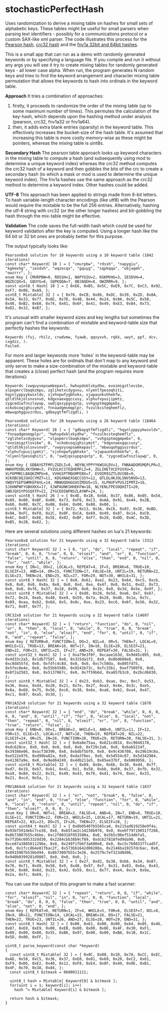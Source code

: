# stochasticPerfectHash
Uses randomization to derive a mixing table on hashes for small sets of alphabetic keys. These tables might be
 useful for small parsers when parsing text identifiers - possibly for a communications protocol or a custom
 SAX-like xml parser. The code illustrates this process for the [Pearson hash](http://cs.mwsu.edu/~griffin/courses/2133/downloads/Spring11/p677-pearson.pdf),
[crc32 hash](http://web.mit.edu/freebsd/head/sys/libkern/crc32.c) and the [fnv1a 32bit and 64bit hashes](https://en.wikipedia.org/wiki/Fowler%E2%80%93Noll%E2%80%93Vo_hash_function).

This is a small app that can run as a demo with randomly generated keywords or by specifying a language file.
 If you compile and run it without any args you will see it
 try to create mixing tables for randomly generated keys - all lower case alpha.
 When run, the program generates N random keys and tries to find the keyword arrangement and character mixing
 table permutation that allows
 the keywords to hash into ordinals in the keyword table.

**Approach** It tries a combination of approaches:
1. firstly, it proceeds to randomize the order of the mixing table (up to some maximum number of times). This permutes
 the calculation of the key-hash, which depends upon the hashing method under analysis (pearson, crc32, fnv1a32 or fnv1a64).
2. then, it adds extra blank entries (sparsity) in the keyword table. This effectively increases the bucket-size of the
 hash table. It's assumed that increasing this table is more costly memory-wise as these might be pointers, whereas
 the mixing table is uint8s.

 **Secondary Hash** The pearson table approach looks up keyword characters in the mixing table to compute a hash (and subsequently using
 mod to determine a unique keyword index) whereas the crc32 method
 computes the crc32 hash of a keyword and then gobbles the bits of the crc to create a secondary hash (to which a mask or mod is
 used to determine the unique keyword index). The fnv1a hashes use the same approach as the crc32 method to determine a keyword
 index. Other hashes could be added.

 **UTF-8** This approach has been applied to strings made from 8-bit letters. To hash variable-length
character encodings (like utf8) with the Pearson would require the mixtable to be the
full 256 entries. Alternatively, hashing the utf-8 string with crc32 (or the other longer hashes) and
bit-gobbling the hash through the mix-table might be effective.

 **Validation** The code saves the full-width hash which could be used for keyword validation after the key is computed. Using a longer hash
like the 64 bit or 32 bit ones are probably better for this purpose.
 
The output typically looks like:
```
Pearson8x8 solution for 10 keywords using a 10 keyword table (1042 iterations)
const char* Keyword[ 10 ] = { "cmurpbw", "rdssh", "napygiu", "kgkmvhg", "iesdvh", "wqzecqx", "gquyg", "sqpkqqa", "objaqeh", "owzrrr", };
enum Key { CMURPBW=0, RDSSH=1, NAPYGIU=2, KGKMVHG=3, IESDVH=4, WQZECQX=5, GQUYG=6, SQPKQQA=7, OBJAQEH=8, OWZRRR=9, };
const uint8_t Hash[ 10 ] = { 0xE6, 0xB5, 0x5C, 0xE9, 0x7C, 0xC3, 0x92, 0xF7, 0x08, 0xA9, };
uint8_t Mixtable[ 32 ] = { 0x76, 0xCB, 0x86, 0xDC, 0x39, 0x2D, 0x8A, 0x5A, 0x33, 0x77, 0x6E, 0x7D, 0x4B, 0x44, 0x24, 0x9A, 0x5C, 0x50, 0x40, 0xB2, 0x60, 0x74, 0x61, 0x6F, 0x41, 0x49, 0xE3, 0x84, 0x73, 0xD2, 0x32, 0xB7, };
```

It's unusual with smaller keyword sizes and key lengths but sometimes the program can't find a combination 
 of mixtable and keyword-table size that perfectly hashes the keywords:
```
Keywords (fuj, rhilz, crwdvmw, fyawb, qqxyxvh, rqkk, uwyt, ppf, dcv, cxgdzz, ).
Failed.
```

For more and larger keywords more 'holes' in the keyword-table may be apparent. These holes are for ordinals that don't
 map to any keyword and only serve to make a size-combination of the mixtable and keyword-table that creates a
 (close) perfect hash (and the program requires more iterations):
```
Keywords (vwqvysepswmkepavl, hwhxpdxblxkydhw, evoimigztlovibe, xlpopmrclbaqkzmpu, zglihetxcdygvxu, nlyenlfpesoqhiti, hqynlyppyykwsxldv, sjxhnpwfygbhxkx, xjwpaunkshhekfw, qtldlhkjolsnvsnvd, kdgxnaexgqccusy, xlphufvpusjipmtz, zygcediwfnszlaywp, swdjqxsypgsqxtp, vvhgsptmqgmpebx, xckobcoqjghicymzt, fnnaadgmsmqplpr, fvzulkcsteqhemflz, mbwuqohgguvzrdus, gdbaygtfmflzgdli, )

Pearson8x8 solution for 20 keywords using a 26 keyword table (18464 iterations)
const char* Keyword[ 26 ] = { "gdbaygtfmflzgdli", "hqynlyppyykwsxldv", "fnnaadgmsmqplpr", "hwhxpdxblxkydhw", "fvzulkcsteqhemflz", "zglihetxcdygvxu", "xlpopmrclbaqkzmpu", "vvhgsptmqgmpebx", 0, "evoimigztlovibe", 0, "xckobcoqjghicymzt", "kdgxnaexgqccusy", "qtldlhkjolsnvsnvd", "vwqvysepswmkepavl", "mbwuqohgguvzrdus", "xlphufvpusjipmtz", "sjxhnpwfygbhxkx", "xjwpaunkshhekfw", 0, "nlyenlfpesoqhiti", 0, "swdjqxsypgsqxtp", 0, "zygcediwfnszlaywp", 0, };
enum Key { GDBAYGTFMFLZGDLI=0, HQYNLYPPYYKWSXLDV=1, FNNAADGMSMQPLPR=2, HWHXPDXBLXKYDHW=3, FVZULKCSTEQHEMFLZ=4, ZGLIHETXCDYGVXU=5, XLPOPMRCLBAQKZMPU=6, VVHGSPTMQGMPEBX=7, EVOIMIGZTLOVIBE=9, XCKOBCOQJGHICYMZT=11, KDGXNAEXGQCCUSY=12, QTLDLHKJOLSNVSNVD=13, VWQVYSEPSWMKEPAVL=14, MBWUQOHGGUVZRDUS=15, XLPHUFVPUSJIPMTZ=16, SJXHNPWFYGBHXKX=17, XJWPAUNKSHHEKFW=18, NLYENLFPESOQHITI=20, SWDJQXSYPGSQXTP=22, ZYGCEDIWFNSZLAYWP=24, };
const uint8_t Hash[ 26 ] = { 0x4E, 0x1B, 0x6A, 0x37, 0x86, 0x05, 0x54, 0x89, 0x00, 0xBF, 0x00, 0x73, 0xF6, 0xC3, 0xAA, 0x91, 0x44, 0x2B, 0x60, 0x00, 0x7C, 0x00, 0x64, 0x00, 0x80, 0x00, };
uint8_t Mixtable[ 32 ] = { 0x72, 0x13, 0x3A, 0xC6, 0x03, 0x3E, 0xBD, 0x9A, 0xFC, 0xF0, 0x2C, 0x0F, 0xCA, 0x69, 0x49, 0x87, 0x14, 0xC0, 0x6C, 0xD7, 0x6E, 0x5E, 0x02, 0xBF, 0xF7, 0x28, 0xDD, 0xAC, 0x3D, 0xB5, 0x2B, 0x62, };
```

Here are several solutions using different hashes on lua's 21 keywords:
```
Pearson8x8 solution for 21 keywords using a 32 keyword table (3312 iterations)
const char* Keyword[ 32 ] = { 0, "in", "do", "local", "repeat", "if", "break", 0, 0, 0, "true", 0, 0, "elseif", "and", "or", 0, "function", "false", "until", 0, 0, "return", "else", "then", "end", 0, "nil", 0, "for", "not", "while", };
enum Key { IN=1, DO=2, LOCAL=3, REPEAT=4, IF=5, BREAK=6, TRUE=10, ELSEIF=13, AND=14, OR=15, FUNCTION=17, FALSE=18, UNTIL=19, RETURN=22, ELSE=23, THEN=24, END=25, NIL=27, FOR=29, NOT=30, WHILE=31, };
const uint8_t Hash[ 32 ] = { 0x0, 0x61, 0xe2, 0x23, 0x64, 0xc5, 0xc6, 0x0, 0x0, 0x0, 0x8a, 0x0, 0x0, 0xd, 0xe, 0x4f, 0x0, 0x51, 0xd2, 0x73, 0x0, 0x0, 0xf6, 0x37, 0x18, 0x99, 0x0, 0x1b, 0x0, 0x3d, 0x5e, 0x9f, };
const uint8_t Mixtable[ 32 ] = { 0xd0, 0x20, 0x5d, 0xe6, 0x7, 0xb7, 0x72, 0x24, 0xeb, 0x48, 0xe9, 0x59, 0x7a, 0x28, 0xd6, 0x1a, 0x7c, 0x89, 0xaa, 0xb2, 0x6d, 0x5, 0x8c, 0xe, 0x23, 0xc6, 0x6f, 0x56, 0x32, 0x71, 0x8f, 0x7f, };

CRC32x8 solution for 21 keywords using a 32 keyword table (14697 iterations)
const char* Keyword[ 32 ] = { "return", "function", "do", 0, "nil", "or", 0, "then", 0, "local", 0, "while", 0, "true", 0, 0, "break", "not", "in", 0, "else", "elseif", "end", "for", 0, "until", 0, "if", 0, "and", "repeat", "false", };
enum Key { RETURN=0, FUNCTION=1, DO=2, NIL=4, OR=5, THEN=7, LOCAL=9, WHILE=11, TRUE=13, BREAK=16, NOT=17, IN=18, ELSE=20, ELSEIF=21, END=22, FOR=23, UNTIL=25, IF=27, AND=29, REPEAT=30, FALSE=31, };
const uint32_t Hash[ 32 ] = { 0xa79e3f0f, 0xcaae163d, 0x9d45c095, 0x0, 0x4d33c2a5, 0x1db77587, 0x0, 0x315da1f2, 0x0, 0x8bd688e8, 0x0, 0xc0d455fd, 0x0, 0xfdfc4c8d, 0x0, 0x0, 0xc7c50da, 0x805fd75, 0x5fec8e4e, 0x0, 0x55bb558b, 0x9241b73c, 0xfc33b1, 0xef7509f8, 0x0, 0x8f2a2583, 0x0, 0x5137067c, 0x0, 0x7f59b6d, 0xa857b3c0, 0x2bcd6830, };
const uint8_t Mixtable[ 32 ] = { 0x23, 0xb3, 0xae, 0xc, 0xc7, 0x53, 0x36, 0xea, 0xd4, 0x20, 0x21, 0x7e, 0x2f, 0xa3, 0x4e, 0x3c, 0xe5, 0x8a, 0x68, 0x75, 0x56, 0xc8, 0x38, 0x6e, 0xa8, 0xb2, 0xa4, 0x47, 0xc1, 0x87, 0xa5, 0x3d, };

FNV1A32x8 solution for 21 keywords using a 32 keyword table (1678 iterations)
const char* Keyword[ 32 ] = { "end", "do", "break", "while", 0, 0, 0, 0, 0, "and", 0, "until", "if", "for", 0, "else", 0, "local", "not", "then", "repeat", 0, "nil", 0, "elseif", "or", "in", 0, "function", "true", "return", "false", };
enum Key { END=0, DO=1, BREAK=2, WHILE=3, AND=9, UNTIL=11, IF=12, FOR=13, ELSE=15, LOCAL=17, NOT=18, THEN=19, REPEAT=20, NIL=22, ELSEIF=24, OR=25, IN=26, FUNCTION=28, TRUE=29, RETURN=30, FALSE=31, };
const uint32_t Hash[ 32 ] = { 0x6a8e75aa, 0x621cd814, 0xc9648178, 0xdc628ce, 0x0, 0x0, 0x0, 0x0, 0x0, 0xf29c2a6, 0x0, 0xbab5214f, 0x39386e06, 0xacf38390, 0x0, 0xbdbf5bf0, 0x0, 0x9c436708, 0x29b19c8a, 0xe522e976, 0xd99ba82a, 0x0, 0xda3f8ec, 0x0, 0x54554c87, 0x5d342984, 0x41387a9e, 0x0, 0x9ed64249, 0x4db211e5, 0x85ee37bf, 0xb069958, };
const uint8_t Mixtable[ 32 ] = { 0x89, 0x8e, 0x6b, 0x30, 0xd4, 0x7f, 0xd7, 0x19, 0xb7, 0xb1, 0x41, 0x1, 0x58, 0xbb, 0x69, 0x37, 0xfb, 0x32, 0xa9, 0x84, 0x22, 0x31, 0x49, 0x43, 0xf6, 0xd1, 0x74, 0xec, 0x33, 0x21, 0xcd, 0x5a, };

FNV1A64x8 solution for 21 keywords using a 32 keyword table (1837 iterations)
const char* Keyword[ 32 ] = { "or", "not", "break", 0, "false", 0, "and", "in", "end", 0, "true", "else", "function", "for", 0, "while", 0, "local", 0, "return", 0, "until", "repeat", "nil", 0, "do", "if", "then", "elseif", 0, 0, 0, };
enum Key { OR=0, NOT=1, BREAK=2, FALSE=4, AND=6, IN=7, END=8, TRUE=10, ELSE=11, FUNCTION=12, FOR=13, WHILE=15, LOCAL=17, RETURN=19, UNTIL=21, REPEAT=22, NIL=23, DO=25, IF=26, THEN=27, ELSEIF=28, };
const uint64_t Hash[ 32 ] = { 0x8b05407b5565ca4, 0x215ad619258e9f4a, 0x93b7591debc7ce38, 0x0, 0xb5fae2c14238b978, 0x0, 0xe6f79719051ff286, 0x8b73807b55c4bbe, 0xc2f00318f053500a, 0x0, 0x5b5c98ef514dbfa5, 0x7f2b6c605332dd30, 0x2284cbb38b9cf89, 0xdcb27818fed9da90, 0x0, 0xce87a3885811296e, 0x0, 0x249f1fb6f3a680e8, 0x0, 0xc5c7b983377cad5f, 0x0, 0x1fcc8b4e81fbac2f, 0x573bb1642d08280a, 0x2146ba19257dc6ac, 0x0, 0x8915907b53bb494, 0x8b73007b55c3e26, 0x2579c7ef323d0d96, 0x940b0399281d9807, 0x0, 0x0, 0x0, };
const uint8_t Mixtable[ 32 ] = { 0x27, 0xd2, 0x38, 0xb6, 0x34, 0x87, 0x76, 0x71, 0x49, 0x58, 0x9, 0x48, 0x97, 0xf, 0x31, 0x83, 0x6a, 0x43, 0x56, 0x80, 0x6d, 0x23, 0x42, 0x59, 0xc1, 0x77, 0xe4, 0xc9, 0x9a, 0x2a, 0xfc, 0x69, };

```

You can use the output of this program to make a fast scanner:

```
const char* Keyword[ 32 ] = { "repeat", "return", 0, 0, "if", "while", "for", "elseif", "nil", "in", 0, "or", 0, 0, "function", "local", "break", "do", 0, 0, 0, "false", "then", "true", 0, 0, "until", "and", "else", "not", 0, "end", };
enum Key { REPEAT=0, RETURN=1, IF=4, WHILE=5, FOR=6, ELSEIF=7, NIL=8, IN=9, OR=11, FUNCTION=14, LOCAL=15, BREAK=16, DO=17, FALSE=21, THEN=22, TRUE=23, UNTIL=26, AND=27, ELSE=28, NOT=29, END=31, };
const uint8_t Hash[ 32 ] = { 0x00, 0x61, 0x00, 0x00, 0x64, 0x05, 0x46, 0x87, 0xE8, 0xE9, 0x00, 0xEB, 0x00, 0x00, 0x8E, 0x4F, 0x30, 0xF1, 0x00, 0x00, 0x00, 0x55, 0xB6, 0x97, 0x00, 0x00, 0xBA, 0x1B, 0x1C, 0x5D, 0x00, 0xFF, };

uint8_t parse_keyword(const char *keyword)
{
  const uint8_t Mixtable[ 32 ] = { 0x0C, 0x08, 0x1D, 0x7A, 0xCC, 0xEC, 0xAD, 0x58, 0xC5, 0x36, 0x37, 0xE0, 0x01, 0x69, 0x20, 0xC2, 0x61, 0xF9, 0xD6, 0xE2, 0x40, 0x12, 0xF8, 0xE4, 0x8F, 0x49, 0x0E, 0xB1, 0x4F, 0x70, 0x3A, 0x84, };
  const uint8_t bitmask = 0b00011111;

  uint8_t hash = Mixtable[ Keyword[0] & bitmask ];
  for(uint i = 1; keyword[i]; i++)
    hash ^= Mixtable[ Keyword[i] & bitmask ];
        
  return hash & bitmask;
}
```
